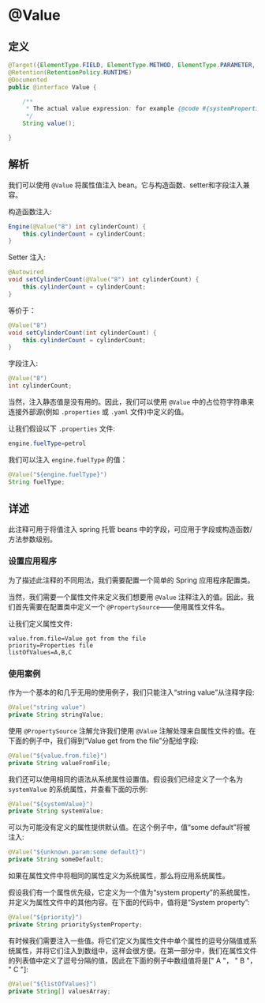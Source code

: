 # @Value

## 定义

```java
@Target({ElementType.FIELD, ElementType.METHOD, ElementType.PARAMETER, ElementType.ANNOTATION_TYPE})
@Retention(RetentionPolicy.RUNTIME)
@Documented
public @interface Value {

    /**
     * The actual value expression: for example {@code #{systemProperties.myProp}}.
     */
    String value();

}
```

## 解析

我们可以使用 `@Value` 将属性值注入 bean。它与构造函数、setter和字段注入兼容。

构造函数注入:

```java
Engine(@Value("8") int cylinderCount) {
    this.cylinderCount = cylinderCount;
}
```

Setter 注入:

```java
@Autowired
void setCylinderCount(@Value("8") int cylinderCount) {
    this.cylinderCount = cylinderCount;
}
```

等价于：

```java
@Value("8")
void setCylinderCount(int cylinderCount) {
    this.cylinderCount = cylinderCount;
}
```

字段注入:

```java
@Value("8")
int cylinderCount;
```

当然，注入静态值是没有用的。因此，我们可以使用 `@Value` 中的占位符字符串来连接外部源\(例如 `.properties` 或 `.yaml` 文件\)中定义的值。

让我们假设以下 `.properties` 文件:

```java
engine.fuelType=petrol
```

我们可以注入 `engine.fuelType`  的值：

```java
@Value("${engine.fuelType}")
String fuelType;
```

## 详述

此注释可用于将值注入 spring 托管 beans 中的字段，可应用于字段或构造函数/方法参数级别。

### 设置应用程序

为了描述此注释的不同用法，我们需要配置一个简单的 Spring 应用程序配置类。

当然，我们需要一个属性文件来定义我们想要用 `@Value` 注释注入的值。因此，我们首先需要在配置类中定义一个 `@PropertySource`——使用属性文件名。

让我们定义属性文件:

```
value.from.file=Value got from the file
priority=Properties file
listOfValues=A,B,C
```

### 使用案例

作为一个基本的和几乎无用的使用例子，我们只能注入“string value”从注释字段:

```java
@Value("string value")
private String stringValue;
```

使用 `@PropertySource` 注解允许我们使用 `@Value` 注解处理来自属性文件的值。在下面的例子中，我们得到“Value get from the file”分配给字段:

```java
@Value("${value.from.file}")
private String valueFromFile;
```

我们还可以使用相同的语法从系统属性设置值。假设我们已经定义了一个名为 `systemValue` 的系统属性，并查看下面的示例:

```java
@Value("${systemValue}")
private String systemValue;
```

可以为可能没有定义的属性提供默认值。在这个例子中，值“some default”将被注入:

```java
@Value("${unknown.param:some default}")
private String someDefault;
```

如果在属性文件中将相同的属性定义为系统属性，那么将应用系统属性。

假设我们有一个属性优先级，它定义为一个值为“system property”的系统属性，并定义为属性文件中的其他内容。在下面的代码中，值将是“System property”:

```java
@Value("${priority}")
private String prioritySystemProperty;
```

有时候我们需要注入一些值。将它们定义为属性文件中单个属性的逗号分隔值或系统属性，并将它们注入到数组中，这样会很方便。在第一部分中，我们在属性文件的列表值中定义了逗号分隔的值，因此在下面的例子中数组值将是\[" A "， " B "， " C "\]:

```java
@Value("${listOfValues}")
private String[] valuesArray;
```



